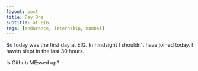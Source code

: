 ```yaml
---
layout: post
title: Day One
subtitle: at EIG
tags: [endurance, internship, mumbai]
---
```


So today was the first day at EIG. In hindsight I shouldn't have joined today. I haven slept in the last 30 hours.

Is Github MEssed up?